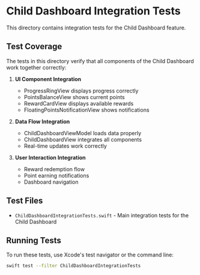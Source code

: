 # Child Dashboard Integration Tests

This directory contains integration tests for the Child Dashboard feature.

## Test Coverage

The tests in this directory verify that all components of the Child Dashboard work together correctly:

1. **UI Component Integration**
   - ProgressRingView displays progress correctly
   - PointsBalanceView shows current points
   - RewardCardView displays available rewards
   - FloatingPointsNotificationView shows notifications

2. **Data Flow Integration**
   - ChildDashboardViewModel loads data properly
   - ChildDashboardView integrates all components
   - Real-time updates work correctly

3. **User Interaction Integration**
   - Reward redemption flow
   - Point earning notifications
   - Dashboard navigation

## Test Files

- `ChildDashboardIntegrationTests.swift` - Main integration tests for the Child Dashboard

## Running Tests

To run these tests, use Xcode's test navigator or the command line:

```bash
swift test --filter ChildDashboardIntegrationTests
```
